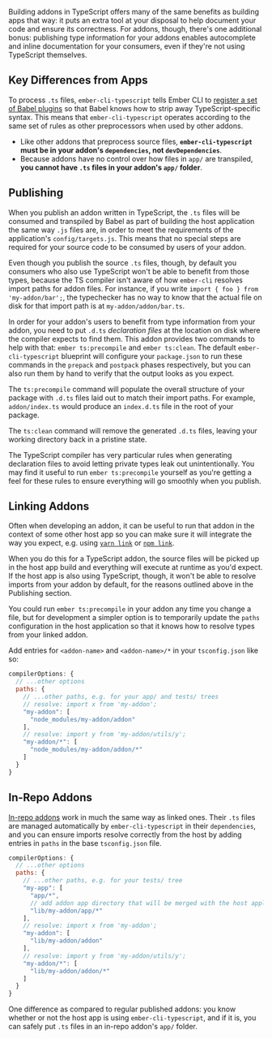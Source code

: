 <!-- FIXME: Copy pasta needs vetting -->

Building addons in TypeScript offers many of the same benefits as building apps that way: it puts an extra tool at your disposal to help document your code and ensure its correctness. For addons, though, there's one additional bonus: publishing type information for your addons enables autocomplete and inline documentation for your consumers, even if they're not using TypeScript themselves.

## Key Differences from Apps

To process `.ts` files, `ember-cli-typescript` tells Ember CLI to [register a set of Babel plugins](https://devblogs.microsoft.com/typescript/typescript-and-babel-7/) so that Babel knows how to strip away TypeScript-specific syntax. This means that `ember-cli-typescript` operates according to the same set of rules as other preprocessors when used by other addons.

- Like other addons that preprocess source files, **`ember-cli-typescript` must be in your addon's `dependencies`, not `devDependencies`**.
- Because addons have no control over how files in `app/` are transpiled, **you cannot have `.ts` files in your addon's `app/` folder**.

## Publishing

When you publish an addon written in TypeScript, the `.ts` files will be consumed and transpiled by Babel as part of building the host application the same way `.js` files are, in order to meet the requirements of the application's `config/targets.js`. This means that no special steps are required for your source code to be consumed by users of your addon.

Even though you publish the source `.ts` files, though, by default you consumers who also use TypeScript won't be able to benefit from those types, because the TS compiler isn't aware of how `ember-cli` resolves import paths for addon files. For instance, if you write `import { foo } from 'my-addon/bar';`, the typechecker has no way to know that the actual file on disk for that import path is at `my-addon/addon/bar.ts`.

In order for your addon's users to benefit from type information from your addon, you need to put `.d.ts` _declaration files_ at the location on disk where the compiler expects to find them. This addon provides two commands to help with that: `ember ts:precompile` and `ember ts:clean`. The default `ember-cli-typescript` blueprint will configure your `package.json` to run these commands in the `prepack` and `postpack` phases respectively, but you can also run them by hand to verify that the output looks as you expect.

The `ts:precompile` command will populate the overall structure of your package with `.d.ts` files laid out to match their import paths. For example, `addon/index.ts` would produce an `index.d.ts` file in the root of your package.

The `ts:clean` command will remove the generated `.d.ts` files, leaving your working directory back in a pristine state.

The TypeScript compiler has very particular rules when generating declaration files to avoid letting private types leak out unintentionally. You may find it useful to run `ember ts:precompile` yourself as you're getting a feel for these rules to ensure everything will go smoothly when you publish.

## Linking Addons

Often when developing an addon, it can be useful to run that addon in the context of some other host app so you can make sure it will integrate the way you expect, e.g. using [`yarn link`](https://yarnpkg.com/en/docs/cli/link#search) or [`npm link`](https://docs.npmjs.com/cli/link).

When you do this for a TypeScript addon, the source files will be picked up in the host app build and everything will execute at runtime as you'd expect. If the host app is also using TypeScript, though, it won't be able to resolve imports from your addon by default, for the reasons outlined above in the Publishing section.

You could run `ember ts:precompile` in your addon any time you change a file, but for development a simpler option is to temporarily update the `paths` configuration in the host application so that it knows how to resolve types from your linked addon.

Add entries for `<addon-name>` and `<addon-name>/*` in your `tsconfig.json` like so:

```javascript
compilerOptions: {
  // ...other options
  paths: {
    // ...other paths, e.g. for your app/ and tests/ trees
    // resolve: import x from 'my-addon';
    "my-addon": [
      "node_modules/my-addon/addon"
    ],
    // resolve: import y from 'my-addon/utils/y';
    "my-addon/*": [
      "node_modules/my-addon/addon/*"
    ]
  }
}
```

## In-Repo Addons

[In-repo addons](https://ember-cli.com/extending/#detailed-list-of-blueprints-and-their-use) work in much the same way as linked ones. Their `.ts` files are managed automatically by `ember-cli-typescript` in their `dependencies`, and you can ensure imports resolve correctly from the host by adding entries in `paths` in the base `tsconfig.json` file.

```javascript
compilerOptions: {
  // ...other options
  paths: {
    // ...other paths, e.g. for your tests/ tree
    "my-app": [
      "app/*",
      // add addon app directory that will be merged with the host application
      "lib/my-addon/app/*"
    ],
    // resolve: import x from 'my-addon';
    "my-addon": [
      "lib/my-addon/addon"
    ],
    // resolve: import y from 'my-addon/utils/y';
    "my-addon/*": [
      "lib/my-addon/addon/*"
    ]
  }
}
```

One difference as compared to regular published addons: you know whether or not the host app is using `ember-cli-typescript`, and if it is, you can safely put `.ts` files in an in-repo addon's `app/` folder.
